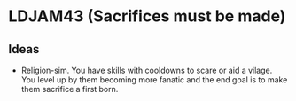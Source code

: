 # LDJAM43 (Sacrifices must be made)

## Ideas

* Religion-sim. You have skills with cooldowns to scare or aid a vilage. You level up by them becoming more fanatic and the end goal is to make them sacrifice a first born.
